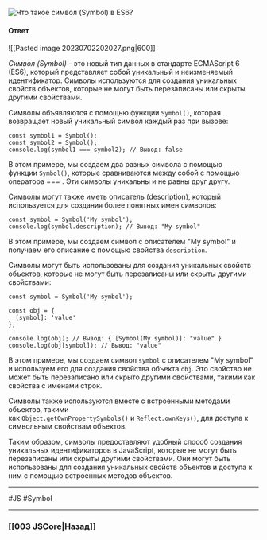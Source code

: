![Что такое символ (Symbol) в ES6?](https://youtu.be/V-m0sQ-hW58?t=571)

#### Ответ

![[Pasted image 20230702202027.png|600]]

*Символ (Symbol)* - это новый тип данных в стандарте ECMAScript 6 (ES6), который представляет собой уникальный и неизменяемый идентификатор. Символы используются для создания уникальных свойств объектов, которые не могут быть перезаписаны или скрыты другими свойствами.

Символы объявляются с помощью функции `Symbol()`, которая возвращает новый уникальный символ каждый раз при вызове:

```
const symbol1 = Symbol();
const symbol2 = Symbol();
console.log(symbol1 === symbol2); // Вывод: false
```

В этом примере, мы создаем два разных символа с помощью функции `Symbol()`, которые сравниваются между собой с помощью оператора === . Эти символы уникальны и не равны друг другу.

Символы могут также иметь описатель (description), который используется для создания более понятных имен символов:

```
const symbol = Symbol('My symbol');
console.log(symbol.description); // Вывод: "My symbol"
```

В этом примере, мы создаем символ с описателем "My symbol" и получаем его описание с помощью свойства `description`.

Символы могут быть использованы для создания уникальных свойств объектов, которые не могут быть перезаписаны или скрыты другими свойствами:

```
const symbol = Symbol('My symbol');

const obj = {
  [symbol]: 'value'
};

console.log(obj); // Вывод: { [Symbol(My symbol)]: "value" }
console.log(obj[symbol]); // Вывод: "value"
```

В этом примере, мы создаем символ `symbol` с описателем "My symbol" и используем его для создания свойства объекта `obj`. Это свойство не может быть перезаписано или скрыто другими свойствами, такими как свойства с именами строк.

Символы также используются вместе с встроенными методами объектов, такими как `Object.getOwnPropertySymbols()` и `Reflect.ownKeys()`, для доступа к символьным свойствам объектов.

Таким образом, символы предоставляют удобный способ создания уникальных идентификаторов в JavaScript, которые не могут быть перезаписаны или скрыты другими свойствами. Они могут быть использованы для создания уникальных свойств объектов и доступа к ним с помощью встроенных методов объектов.

___
 #JS #Symbol

___

### [[003 JSCore|Назад]]